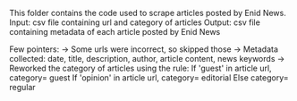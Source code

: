 This folder contains the code used to scrape articles posted by Enid News.
Input: csv file containing url and category of articles
Output: csv file containing metadata of each article posted by Enid News

Few pointers:
-> Some urls were incorrect, so skipped those
-> Metadata collected: date, title, description, author, article content, news keywords
-> Reworked the category of articles using the rule:
   If 'guest' in article url, category= guest
   If 'opinion' in article url, category= editorial
   Else category= regular
